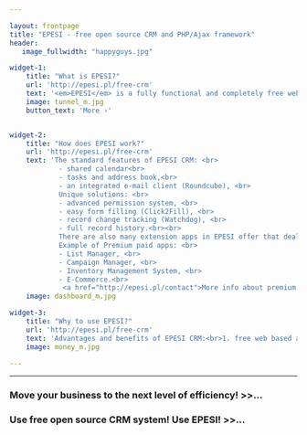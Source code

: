 ```yaml
---

layout: frontpage
title: "EPESI - free open source CRM and PHP/Ajax framework"
header:
   image_fullwidth: "happyguys.jpg"

widget-1:
    title: "What is EPESI?"
    url: 'http://epesi.pl/free-crm'
    text: '<em>EPESI</em> is a fully functional and completely free web-based application dedicated for any company. It is a very useful tool with multiple features that allows you to organize, process and store information in your business in a way that allows easy sharing, access and control records between people within your organization. It allows you to manage your data precisely, flexibly and easily, simplifying internal communication and making workflow more efficient.'
    image: tunnel_m.jpg
    button_text: 'More ›'


widget-2:
    title: "How does EPESI work?"
    url: 'http://epesi.pl/free-crm'
    text: 'The standard features of EPESI CRM: <br>
			- shared calendar<br> 
			- tasks and address book,<br> 
			- an integrated e-mail client (Roundcube), <br>
			Unique solutions: <br>
			- advanced permission system, <br>
			- easy form filling (Click2Fill), <br>
			- record change tracking (Watchdog), <br>
			- full record history.<br><br>
			There are also many extension apps in EPESI offer that deal with more specific needs of different types of business activities. Thanks to modular design the functionalities of the basic CRM applications can be easily modified and extended. Both free and paid apps can be obtained through EPESI Store.<br><br>
			Example of Premium paid apps: <br>
			- List Manager, <br>
			- Campaign Manager, <br>
			- Inventory Management System, <br>
			- E-Commerce.<br>
			 <a href="http://epesi.pl/contact">More info about premium apps</a>.'
    image: dashboard_m.jpg

widget-3:
    title: "Why to use EPESI?"
    url: 'http://epesi.pl/free-crm'
    text: 'Advantages and benefits of EPESI CRM:<br>1. free web based application – no installation and no fee required;<br>2. ready to use after simple setup;<br>3. easy customization and easy to use (user-friendly);<br>4. all data stored at one place – no need to use emails nor search for files in cabinets;<br>5. secure, organized and prioritized internal communication;<br>6. shortly speaking: saves your time and money.'
    image: money_m.jpg

---
```

----------

### Move your business to the next level of efficiency! >>...

### Use free open source CRM system! Use EPESI! >>...